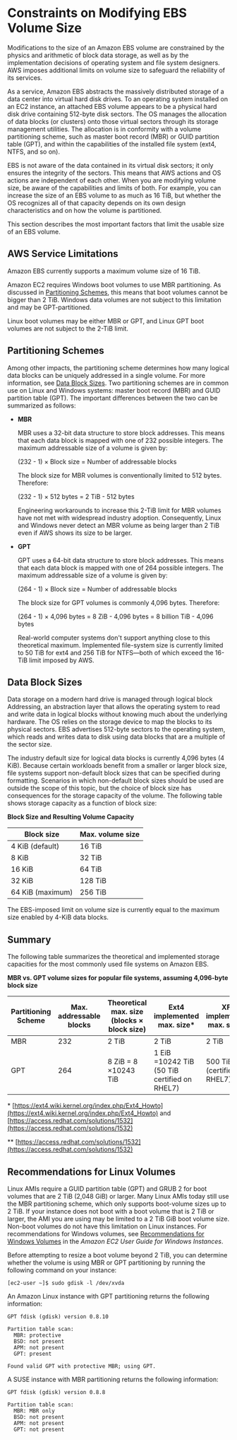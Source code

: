 # Constraints on Modifying EBS Volume Size<a name="volume_constraints"></a>

Modifications to the size of an Amazon EBS volume are constrained by the physics and arithmetic of block data storage, as well as by the implementation decisions of operating system and file system designers\. AWS imposes additional limits on volume size to safeguard the reliability of its services\. 

As a service, Amazon EBS abstracts the massively distributed storage of a data center into virtual hard disk drives\. To an operating system installed on an EC2 instance, an attached EBS volume appears to be a physical hard disk drive containing 512\-byte disk sectors\. The OS manages the allocation of data blocks \(or clusters\) onto those virtual sectors through its storage management utilities\. The allocation is in conformity with a volume partitioning scheme, such as master boot record \(MBR\) or GUID partition table \(GPT\), and within the capabilities of the installed file system \(ext4, NTFS, and so on\)\. 

EBS is not aware of the data contained in its virtual disk sectors; it only ensures the integrity of the sectors\. This means that AWS actions and OS actions are independent of each other\. When you are modifying volume size, be aware of the capabilities and limits of both\. For example, you can increase the size of an EBS volume to as much as 16 TiB, but whether the OS recognizes all of that capacity depends on its own design characteristics and on how the volume is partitioned\.

This section describes the most important factors that limit the usable size of an EBS volume\.

## AWS Service Limitations<a name="aws_limits"></a>

Amazon EBS currently supports a maximum volume size of 16 TiB\. 

Amazon EC2 requires Windows boot volumes to use MBR partitioning\. As discussed in [Partitioning Schemes](#partitioning), this means that boot volumes cannot be bigger than 2 TiB\. Windows data volumes are not subject to this limitation and may be GPT\-partitioned\. 

Linux boot volumes may be either MBR or GPT, and Linux GPT boot volumes are not subject to the 2\-TiB limit\.

## Partitioning Schemes<a name="partitioning"></a>

Among other impacts, the partitioning scheme determines how many logical data blocks can be uniquely addressed in a single volume\. For more information, see [Data Block Sizes](#block_size)\. Two partitioning schemes are in common use on Linux and Windows systems: master boot record \(MBR\) and GUID partition table \(GPT\)\. The important differences between the two can be summarized as follows:
+ **MBR**

  MBR uses a 32\-bit data structure to store block addresses\. This means that each data block is mapped with one of 232 possible integers\. The maximum addressable size of a volume is given by: 

  \(232 \- 1\) × Block size = Number of addressable blocks

  The block size for MBR volumes is conventionally limited to 512 bytes\. Therefore:

   \(232 \- 1\) × 512 bytes = 2 TiB \- 512 bytes

  Engineering workarounds to increase this 2\-TiB limit for MBR volumes have not met with widespread industry adoption\. Consequently, Linux and Windows never detect an MBR volume as being larger than 2 TiB even if AWS shows its size to be larger\. 
+ **GPT**

  GPT uses a 64\-bit data structure to store block addresses\. This means that each data block is mapped with one of 264 possible integers\. The maximum addressable size of a volume is given by:

  \(264 \- 1\) × Block size = Number of addressable blocks

   The block size for GPT volumes is commonly 4,096 bytes\. Therefore:

   \(264 \- 1\) × 4,096 bytes = 8 ZiB \- 4,096 bytes = 8 billion TiB \- 4,096 bytes

  Real\-world computer systems don't support anything close to this theoretical maximum\. Implemented file\-system size is currently limited to 50 TiB for ext4 and 256 TiB for NTFS—both of which exceed the 16\-TiB limit imposed by AWS\.

## Data Block Sizes<a name="block_size"></a>

Data storage on a modern hard drive is managed through logical block Addressing, an abstraction layer that allows the operating system to read and write data in logical blocks without knowing much about the underlying hardware\. The OS relies on the storage device to map the blocks to its physical sectors\. EBS advertises 512\-byte sectors to the operating system, which reads and writes data to disk using data blocks that are a multiple of the sector size\. 

The industry default size for logical data blocks is currently 4,096 bytes \(4 KiB\)\. Because certain workloads benefit from a smaller or larger block size, file systems support non\-default block sizes that can be specified during formatting\. Scenarios in which non\-default block sizes should be used are outside the scope of this topic, but the choice of block size has consequences for the storage capacity of the volume\. The following table shows storage capacity as a function of block size:


**Block Size and Resulting Volume Capacity**  

| Block size | Max\. volume size | 
| --- | --- | 
| 4 KiB \(default\) | 16 TiB | 
| 8 KiB | 32 TiB | 
| 16 KiB | 64 TiB | 
| 32 KiB | 128 TiB | 
| 64 KiB \(maximum\) | 256 TiB | 

The EBS\-imposed limit on volume size is currently equal to the maximum size enabled by 4\-KiB data blocks\.

## Summary<a name="summary"></a>

The following table summarizes the theoretical and implemented storage capacities for the most commonly used file systems on Amazon EBS\. 


**MBR vs\. GPT volume sizes for popular file systems, assuming 4,096\-byte block size**  

| Partitioning Scheme | Max\. addressable blocks  | Theoretical max\. size \(blocks × block size\) | Ext4 implemented max\. size\* | XFS implemented max\. size\*\* | NTFS implemented max\. size | Max\. supported by EBS | 
| --- | --- | --- | --- | --- | --- | --- | 
| MBR | 232 | 2 TiB | 2 TiB | 2 TiB | 2 TiB | 2 TiB | 
| GPT | 264 | 8 ZiB = 8 ×10243 TiB | 1 EiB =10242 TiB \(50 TiB certified on RHEL7\) |  500 TiB \(certified on RHEL7\)  | 256 TiB | 16 TiB | 

\* [https://ext4.wiki.kernel.org/index.php/Ext4_Howto](https://ext4.wiki.kernel.org/index.php/Ext4_Howto) and [https://access.redhat.com/solutions/1532](https://access.redhat.com/solutions/1532)

\*\* [https://access.redhat.com/solutions/1532](https://access.redhat.com/solutions/1532)

## Recommendations for Linux Volumes<a name="linux-volumes"></a>

Linux AMIs require a GUID partition table \(GPT\) and GRUB 2 for boot volumes that are 2 TiB \(2,048 GiB\) or larger\. Many Linux AMIs today still use the MBR partitioning scheme, which only supports boot\-volume sizes up to 2 TiB\. If your instance does not boot with a boot volume that is 2 TiB or larger, the AMI you are using may be limited to a 2 TiB GiB boot volume size\. Non\-boot volumes do not have this limitation on Linux instances\. For recommendations for Windows volumes, see [Recommendations for Windows Volumes](https://docs.aws.amazon.com/AWSEC2/latest/WindowsGuide/volume_constraints.html) in the *Amazon EC2 User Guide for Windows Instances*\.

Before attempting to resize a boot volume beyond 2 TiB, you can determine whether the volume is using MBR or GPT partitioning by running the following command on your instance:

```
[ec2-user ~]$ sudo gdisk -l /dev/xvda
```

An Amazon Linux instance with GPT partitioning returns the following information:

```
GPT fdisk (gdisk) version 0.8.10

Partition table scan:
  MBR: protective
  BSD: not present
  APM: not present
  GPT: present

Found valid GPT with protective MBR; using GPT.
```

A SUSE instance with MBR partitioning returns the following information:

```
GPT fdisk (gdisk) version 0.8.8

Partition table scan:
  MBR: MBR only
  BSD: not present
  APM: not present
  GPT: not present
```